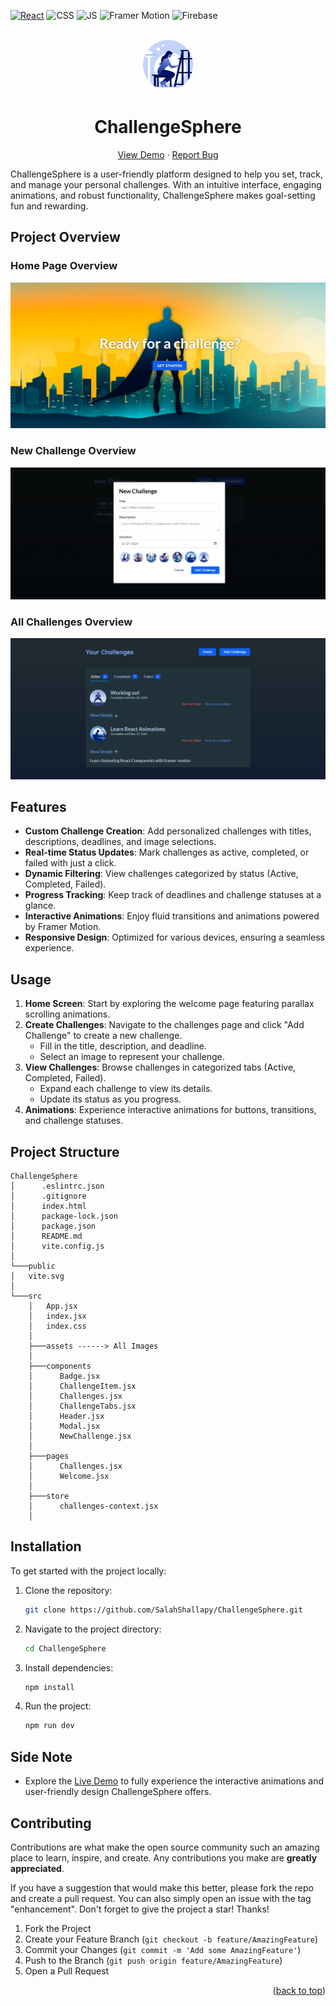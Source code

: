 <div id="top"></div>

[![React](https://img.shields.io/badge/react-%2320232a.svg?style=for-the-badge&logo=react&logoColor=%2361DAFB)](https://react.dev/)
![CSS](https://img.shields.io/badge/CSS3-1572B6?style=for-the-badge&logo=css3&logoColor=white)
![JS](https://img.shields.io/badge/JavaScript-F7DF1E?style=for-the-badge&logo=javascript&logoColor=black)
![Framer Motion](https://img.shields.io/badge/Framer%20Motion-%23FFB300.svg?style=for-the-badge&logo=framer)
![Firebase](https://img.shields.io/badge/firebase-%23039BE5.svg?style=for-the-badge&logo=firebase)

<!-- PROJECT LOGO -->
<br />
<div align="center">
  <a href="https://challengesphere-a9609.web.app/">
    <img src="./src/assets/constructing.png" alt="Logo" height="80"  >
  </a>
  <h1 align="center">ChallengeSphere</h1>

  <p align="center">
    <a href="https://challengesphere-a9609.web.app/">View Demo</a>
    ·
    <a href="https://github.com/SalahShallapy/ChallengeSphere/issues">Report Bug</a>
  </p>
</div>

ChallengeSphere is a user-friendly platform designed to help you set, track, and manage your personal challenges. With an intuitive interface, engaging animations, and robust functionality, ChallengeSphere makes goal-setting fun and rewarding.

## Project Overview

### Home Page Overview

![home preview](./src/assets/home.png)

### New Challenge Overview

![new challange preview](./src/assets/new.png)

### All Challenges Overview

![all challanges preview](./src/assets/challanges.png)

## Features

- **Custom Challenge Creation**: Add personalized challenges with titles, descriptions, deadlines, and image selections.
- **Real-time Status Updates**: Mark challenges as active, completed, or failed with just a click.
- **Dynamic Filtering**: View challenges categorized by status (Active, Completed, Failed).
- **Progress Tracking**: Keep track of deadlines and challenge statuses at a glance.
- **Interactive Animations**: Enjoy fluid transitions and animations powered by Framer Motion.
- **Responsive Design**: Optimized for various devices, ensuring a seamless experience.

## Usage

1. **Home Screen**: Start by exploring the welcome page featuring parallax scrolling animations.
2. **Create Challenges**: Navigate to the challenges page and click "Add Challenge" to create a new challenge.
   - Fill in the title, description, and deadline.
   - Select an image to represent your challenge.
3. **View Challenges**: Browse challenges in categorized tabs (Active, Completed, Failed).
   - Expand each challenge to view its details.
   - Update its status as you progress.
4. **Animations**: Experience interactive animations for buttons, transitions, and challenge statuses.

## Project Structure

```
ChallengeSphere
│      .eslintrc.json
│      .gitignore
│      index.html
│      package-lock.json
│      package.json
│      README.md
│      vite.config.js
│
└───public
│   vite.svg
│
└───src
    │   App.jsx
    │   index.jsx
    │   index.css
    │
    ├───assets ------> All Images
    │
    ├───components
    │      Badge.jsx
    │      ChallengeItem.jsx
    │      Challenges.jsx
    │      ChallengeTabs.jsx
    │      Header.jsx
    │      Modal.jsx
    │      NewChallenge.jsx
    │
    ├───pages
    │      Challenges.jsx
    │      Welcome.jsx
    │
    ├───store
    │      challenges-context.jsx
    │
```

## Installation

To get started with the project locally:

1. Clone the repository:
   ```bash
   git clone https://github.com/SalahShallapy/ChallengeSphere.git
   ```
2. Navigate to the project directory:
   ```bash
   cd ChallengeSphere
   ```
3. Install dependencies:
   ```bash
   npm install
   ```
4. Run the project:
   ```bash
   npm run dev
   ```

## Side Note

- Explore the [Live Demo](https://your-deployed-app-url.firebaseapp.com) to fully experience the interactive animations and user-friendly design ChallengeSphere offers.

## Contributing

Contributions are what make the open source community such an amazing place to learn, inspire, and create. Any contributions you make are **greatly appreciated**.

If you have a suggestion that would make this better, please fork the repo and create a pull request. You can also simply open an issue with the tag "enhancement".
Don't forget to give the project a star! Thanks!

1. Fork the Project
2. Create your Feature Branch (`git checkout -b feature/AmazingFeature`)
3. Commit your Changes (`git commit -m 'Add some AmazingFeature'`)
4. Push to the Branch (`git push origin feature/AmazingFeature`)
5. Open a Pull Request

<p align="right">(<a href="#top">back to top</a>)</p>
